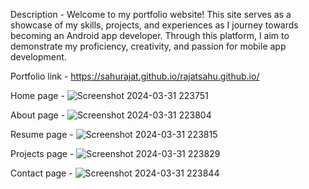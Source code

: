 Description - 
Welcome to my portfolio website! This site serves as a showcase of my skills, projects, and experiences as I journey towards becoming an Android app developer. Through this platform, I aim to demonstrate my proficiency, creativity, and passion for mobile app development.

Portfolio link -
https://sahurajat.github.io/rajatsahu.github.io/

Home page -
![Screenshot 2024-03-31 223751](https://github.com/sahurajat/rajatsahu.github.io/assets/119427607/790aee83-4735-4b4b-ab13-cc2079ce7a97)

About page -
![Screenshot 2024-03-31 223804](https://github.com/sahurajat/rajatsahu.github.io/assets/119427607/02f0fe5d-4588-477f-92e5-c8733a2d48de)

Resume page - 
![Screenshot 2024-03-31 223815](https://github.com/sahurajat/rajatsahu.github.io/assets/119427607/c688ee8b-ae09-44fc-8b77-35d2f6adf0e6)

Projects page - 
![Screenshot 2024-03-31 223829](https://github.com/sahurajat/rajatsahu.github.io/assets/119427607/476f0c26-05c5-495d-a825-25eb147e40f5)

Contact page - 
![Screenshot 2024-03-31 223844](https://github.com/sahurajat/rajatsahu.github.io/assets/119427607/f15a9951-0981-4b2c-9d54-469a6020d755)





